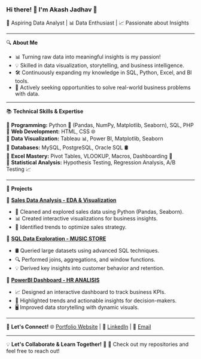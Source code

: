 ### Hi there! 👋 I'm Akash Jadhav 🚀

🎯 Aspiring Data Analyst | 📊 Data Enthusiast | 📈 Passionate about Insights

---

🔍 **About Me**
- 📊 Turning raw data into meaningful insights is my passion!
- 💡 Skilled in data visualization, storytelling, and business intelligence.
- 🛠️ Continuously expanding my knowledge in SQL, Python, Excel, and BI tools.
- 🎯 Actively seeking opportunities to solve real-world business problems with data.

---

📚 **Technical Skills & Expertise**  

🔹 **Programming:** Python 🐍 (Pandas, NumPy, Matplotlib, Seaborn), SQL, PHP  
🔹 **Web Development:** HTML, CSS 🌐  
🔹 **Data Visualization:** Tableau 📊, Power BI, Matplotlib, Seaborn  
🔹 **Databases:** MySQL, PostgreSQL, Oracle SQL 🛢️  
🔹 **Excel Mastery:** Pivot Tables, VLOOKUP, Macros, Dashboarding 📑  
🔹 **Statistical Analysis:** Hypothesis Testing, Regression Analysis, A/B Testing 📈  


---

🚀 **Projects**

🔹 **[Sales Data Analysis - EDA & Visualization](#)**
   - 🛒 Cleaned and explored sales data using Python (Pandas, Seaborn).
   - 📊 Created interactive visualizations for business insights.
   - 📌 Identified trends to optimize sales strategy.

🔹 **[SQL Data Exploration - MUSIC STORE](#)**
   - 🛢️ Queried large datasets using advanced SQL techniques.
   - 🔍 Performed joins, aggregations, and window functions.
   - 💡 Derived key insights into customer behavior and retention.

🔹 **[PowerBI Dashboard - HR ANALISIS](#)**
   - 📈 Designed an interactive dashboard to track business KPIs.
   - 🎯 Highlighted trends and actionable insights for decision-makers.
   - 🖥️ Improved data storytelling with dynamic visuals.

---

📩 **Let's Connect!**
🌐 [Portfolio Website](#) | 💼 [LinkedIn](#https://www.linkedin.com/in/akash-jadhav-2857a132b?lipi=urn%3Ali%3Apage%3Ad_flagship3_profile_view_base_contact_details%3BWQrP69l8T1O7kUXonmOJLw%3D%3D) | 📧 [Email](akashjadhav00004@gmail.com)

---

💡 **Let's Collaborate & Learn Together!** 🚀
📌 Check out my repositories and feel free to reach out!
